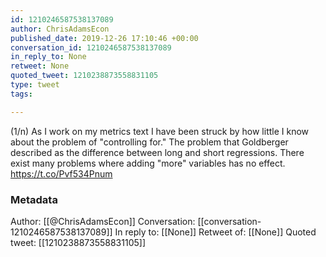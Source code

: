 ```yaml
---
id: 1210246587538137089
author: ChrisAdamsEcon
published_date: 2019-12-26 17:10:46 +00:00
conversation_id: 1210246587538137089
in_reply_to: None
retweet: None
quoted_tweet: 1210238873558831105
type: tweet
tags:

---
```


(1/n) As I work on my metrics text I have been struck by how little I know about the problem of "controlling for."  The problem that Goldberger described as the difference between long and short regressions.  There exist many problems where adding "more" variables has no effect. https://t.co/Pvf534Pnum

### Metadata

Author: [[@ChrisAdamsEcon]]
Conversation: [[conversation-1210246587538137089]]
In reply to: [[None]]
Retweet of: [[None]]
Quoted tweet: [[1210238873558831105]]
